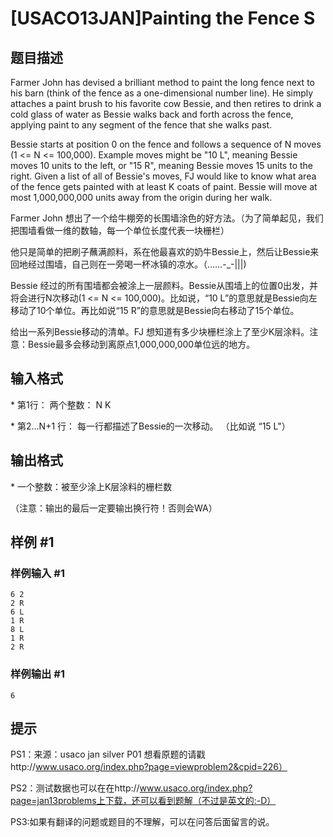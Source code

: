 # [USACO13JAN]Painting the Fence S

## 题目描述

Farmer John has devised a brilliant method to paint the long fence next to his barn (think of the fence as a one-dimensional number line).  He simply attaches a paint brush to his favorite cow Bessie, and then retires to drink a cold glass of water as Bessie walks back and forth across the fence, applying paint to any segment of the fence that she walks past.

Bessie starts at position 0 on the fence and follows a sequence of N moves (1 <= N <= 100,000).  Example moves might be "10 L", meaning Bessie moves 10 units to the left, or "15 R", meaning Bessie moves 15 units to the right.  Given a list of all of Bessie's moves, FJ would like to know what area of the fence gets painted with at least K coats of paint.  Bessie will move at most 1,000,000,000 units away from the origin during her walk.



Farmer John 想出了一个给牛棚旁的长围墙涂色的好方法。（为了简单起见，我们把围墙看做一维的数轴，每一个单位长度代表一块栅栏）

他只是简单的把刷子蘸满颜料，系在他最喜欢的奶牛Bessie上，然后让Bessie来回地经过围墙，自己则在一旁喝一杯冰镇的凉水。（……-\_-|||) 

Bessie 经过的所有围墙都会被涂上一层颜料。Bessie从围墙上的位置0出发，并将会进行N次移动(1 <= N <= 100,000)。比如说，“10 L”的意思就是Bessie向左移动了10个单位。再比如说“15 R”的意思就是Bessie向右移动了15个单位。

给出一系列Bessie移动的清单。FJ 想知道有多少块栅栏涂上了至少K层涂料。注意：Bessie最多会移动到离原点1,000,000,000单位远的地方。


## 输入格式

\* 第1行： 两个整数： N K

\* 第2...N+1 行： 每一行都描述了Bessie的一次移动。 （比如说 “15 L"）


## 输出格式

\* 一个整数：被至少涂上K层涂料的栅栏数

（注意：输出的最后一定要输出换行符！否则会WA）


## 样例 #1

### 样例输入 #1
```
6 2 
2 R 
6 L 
1 R 
8 L 
1 R 
2 R
```

### 样例输出 #1

```
6
```

## 提示

PS1：来源：usaco jan silver P01 想看原题的请戳http://www.usaco.org/index.php?page=viewproblem2&cpid=226）

PS2：测试数据也可以在在http://www.usaco.org/index.php?page=jan13problems上下载，还可以看到题解（不过是英文的:-D）

PS3:如果有翻译的问题或题目的不理解，可以在问答后面留言的说。

